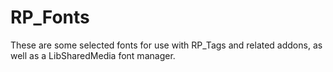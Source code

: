 # RP\_Fonts 

These are some selected fonts for use with RP\_Tags and related addons, as
well as a LibSharedMedia font manager.

